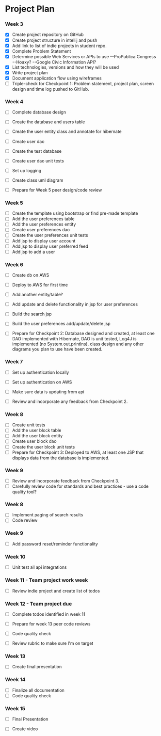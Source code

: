 # Project Plan

### Week 3
- [x] Create project repository on GitHub
- [x] Create project structure in intellij and push
- [x] Add link to list of indie projects in student repo.
- [x] Complete Problem Statement
- [x] Determine possible Web Services or APIs to use
        --ProPublica Congress
        --Hoaxy?
        --Google Civic Information API?
- [x] List technologies, versions and how they will be used
- [x] Write project plan
- [x] Document application flow using wireframes
- [ ] Triple-check for Checkpoint 1: Problem statement, project plan, screen design and time log pushed to GitHub.

### Week 4
- [ ] Complete database design
- [ ] Create the database and users table
- [ ] Create the user entity class and annotate for hibernate
- [ ] Create user dao
- [ ] Create the test database
- [ ] Create user dao unit tests
- [ ] Set up logging
- [ ] Create class uml diagram
- [ ] Prepare for Week 5 peer design/code review


### Week 5

- [ ] Create the template using bootstrap or find pre-made template
- [ ] Add the user preferences table
- [ ] Add the user preferences entity
- [ ] Create user preferences dao
- [ ] Create the user preferences unit tests
- [ ] Add jsp to display user account
- [ ] Add jsp to display user preferred feed
- [ ] Add jsp to add a user

### Week 6

- [ ] Create db on AWS
- [ ] Deploy to AWS for first time
- [ ] Add another entity/table?
- [ ] Add update and delete functionality in jsp for user preferences
- [ ] Build the search jsp
- [ ] Build the user preferences add/update/delete jsp
- [ ] Prepare for Checkpoint 2: Database designed and created, at least one DAO implemented with Hibernate, DAO is unit tested, Log4J is implemented (no System.out.printlns), class design and any other diagrams you plan to use have been created.


### Week 7

- [ ] Set up authentication locally
- [ ] Set up authentication on AWS
- [ ] Make sure data is updating from api
- [ ] Review and incorporate any feedback from Checkpoint 2.


### Week 8

- [ ] Create unit tests
- [ ] Add the user block table
- [ ] Add the user block entity
- [ ] Create user block dao
- [ ] Create the user block unit tests
- [ ] Prepare for Checkpoint 3: Deployed to AWS, at least one JSP that displays data from the database is implemented.

### Week 9
- [ ] Review and incorporate feedback from Checkpoint 3.
- [ ] Carefully review code for standards and best practices - use a code quality tool?

### Week 8
- [ ] Implement paging of search results
- [ ] Code review

### Week 9
- [ ] Add password reset/reminder functionality

### Week 10
- [ ] Unit test all api integrations

### Week 11 - Team project work week
- [ ] Review indie project and create list of todos

### Week 12 - Team project due
- [ ] Complete todos identified in week 11
- [ ] Prepare for week 13 peer code reviews
- [ ] Code quality check
- [ ] Review rubric to make sure I'm on target


### Week 13
- [ ] Create final presentation

### Week 14
- [ ] Finalize all documentation
- [ ] Code quality check

### Week 15
- [ ] Final Presentation
- [ ] Create video









